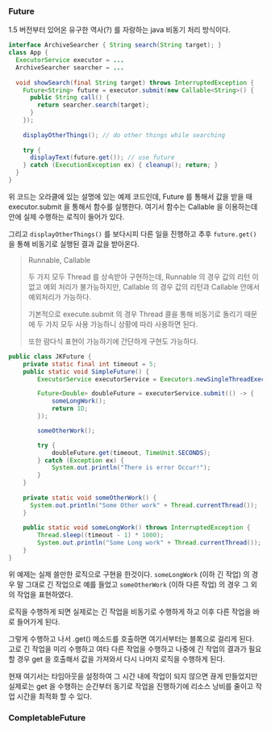 ### Future

1.5 버전부터 있어온 유구한 역사(?) 를 자랑하는 java 비동기 처리 방식이다.

```java
interface ArchiveSearcher { String search(String target); }
class App {
  ExecutorService executor = ...
  ArchiveSearcher searcher = ...
  
  void showSearch(final String target) throws InterruptedException {
    Future<String> future = executor.submit(new Callable<String>() {
      public String call() {
        return searcher.search(target);
      }
    });
    
    displayOtherThings(); // do other things while searching
    
    try {
      displayText(future.get()); // use future
    } catch (ExecutionException ex) { cleanup(); return; }
  }
}
```

위 코드는 오라클에 있는 설명에 있는 예제 코드인데, Future 를 통해서 값을 받을 때 executor.submit 을 통해서 함수를 실행한다.
여기서 함수는 Callable 을 이용하는데 안에 실제 수행하는 로직이 들어가 있다.

그리고 `displayOtherThings()` 를 보다시피 다른 일을 진행하고 추후 `future.get()` 을 통해 비동기로 실행된 결과 값을 받아온다.

> Runnable, Callable
> 
> 두 가지 모두 Thread 를 상속받아 구현하는데, Runnable 의 경우 값의 리턴 이 없고 예외 처리가 불가능하지만,
> Callable 의 경우 값의 리턴과 Callable 안에서 예외처리가 가능하다.
> 
> 기본적으로 execute.submit 의 경우 Thread 콜을 통해 비동기로 돌리기 때문에 두 가지 모두 사용 가능하니 상황에 따라 사용하면 된다.
> 
> 또한 람다식 표현이 가능하기에 간단하게 구현도 가능하다.

```java
public class JKFuture {
	private static final int timeout = 5;
	public static void SimpleFuture() {
		ExecutorService executorService = Executors.newSingleThreadExecutor();

		Future<Double> doubleFuture = executorService.submit(() -> {
			someLongWork();
			return 1D;
		});

		someOtherWork();

		try {
			doubleFuture.get(timeout, TimeUnit.SECONDS);
		} catch (Exception ex) {
			System.out.println("There is error Occur!");
		}
	}
	
	private static void someOtherWork() {
	  System.out.println("Some Other work" + Thread.currentThread());
	}
	
	public static void someLongWork() throws InterruptedException {
		Thread.sleep((timeout - 1) * 1000);
		System.out.println("Some Long work" + Thread.currentThread());
	}
}
```

위 예제는 실제 쓸만한 로직으로 구현을 한것이다. `someLongWork` (이하 긴 작업) 의 경우 말 그대로 긴 작업으로 예를 들었고
`someOtherWork` (이하 다른 작업) 의 경우 그 외의 작업을 표현하였다.

로직을 수행하게 되면 실제로는 긴 작업을 비동기로 수행하게 하고 이후 다른 작업을 바로 들어가게 된다. 

그렇게 수행하고 나서 .get() 메소드를 호출하면 여기서부터는 블록으로 걸리게 된다. 고로 긴 작업을 미리 수행하고 여타 다른 작업을 수행하고
나중에 긴 작업의 결과가 필요할 경우 get 을 호출해서 값을 가져와서 다시 나머지 로직을 수행하게 된다.

현재 여기서는 타임아웃을 설정하여 그 시간 내에 작업이 되지 않으면 끊게 만들었지만 실제로는 get 을 수행하는 순간부터
동기로 작업을 진행하기에 리소스 낭비를 줄이고 작업 시간을 최적화 할 수 있다.

### CompletableFuture